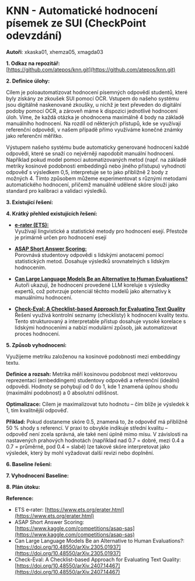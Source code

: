# KNN - Automatické hodnocení písemek ze SUI (CheckPoint odevzdání)
**Autoři**: xkaska01, xhemza05, xmagda03

**1. Odkaz na repozitář:**  
[https://github.com/atepos/knn.git](https://github.com/atepos/knn.git)

**2. Definice úlohy:**

Cílem je poloautomatizovat hodnocení písemných odpovědí studentů, které byly získány ze zkoušek SUI pomocí OCR. Vstupem do našeho systému jsou digitálně naskenované zkoušky, u nichž je text převeden do digitální podoby pomocí OCR, a zároveň máme k dispozici jednotlivé hodnocení úloh. Víme, že každá otázka je ohodnocena maximálně 4 body na základě manuálního hodnocení. Na rozdíl od některých přístupů, kde se využívají referenční odpovědi, v našem případě přímo využíváme konečné známky jako referenční měřítko.

Výstupem našeho systému bude automaticky generované hodnocení každé odpovědi, které se snaží co nejvěrněji napodobit manuální hodnocení. Například pokud model pomocí automatizovaných metod (např. na základě metriky kosinové podobnosti embeddingů nebo jiného přístupu) vyhodnotí odpověď s výsledkem 0,5, interpretuje se to jako přibližně 2 body z možných 4. Tímto způsobem můžeme experimentovat s různými metodami automatického hodnocení, přičemž manuálně udělené skóre slouží jako standard pro kalibraci a validaci výsledků.

**3. Existující řešení:**


**4. Krátký přehled existujících řešení:**

- **[e‑rater (ETS):](https://www.ets.org/erater.html)**  
  Využívají lingvistické a statistické metody pro hodnocení esejí. Přestože je primárně určen pro hodnocení esejí 

- **[ASAP Short Answer Scoring:](https://www.kaggle.com/competitions/asap-sas)**  
  Porovnává studentovy odpovědi s lidskými anotacemi pomocí statistických metod. Dosahuje výsledků srovnatelných s lidským hodnocením.

- **[Can Large Language Models Be an Alternative to Human Evaluations?](https://doi.org/10.48550/arXiv.2305.01937)**  
  Autoři ukazují, že hodnocení provedené LLM koreluje s výsledky expertů, což potvrzuje potenciál těchto modelů jako alternativy k manuálnímu hodnocení.

- **[Check-Eval: A Checklist-based Approach for Evaluating Text Quality](https://doi.org/10.48550/arXiv.2407.14467)**  
  Řešení využívá kontrolní seznamy (checklisty) k hodnocení kvality textu. Tento strukturovaný a interpretable přístup dosahuje vysoké korelace s lidskými hodnoceními a nabízí modulární způsob, jak automatizovat proces hodnocení.


**5. Způsob vyhodnocení:**

Využijeme metriku založenou na kosinové podobnosti mezi embeddingy textu. 

**Definice a rozsah:** Metrika měří kosinovou podobnost mezi vektorovou reprezentací (embeddingem) studentovy odpovědi a referenční (ideální) odpovědi. Hodnoty se pohybují od 0 do 1, kde 1 znamená úplnou shodu (maximální podobnost) a 0 absolutní odlišnost.

**Optimalizace:** Cílem je maximalizovat tuto hodnotu – čím blíže je výsledek k 1, tím kvalitnější odpověď.

**Příklad:** Pokud dostaneme skóre 0.5, znamená to, že odpověď má přibližně 50 % shody s referencí. V praxi to obvykle indikuje střední kvalitu – odpověď není zcela správná, ale také není úplně mimo mísu. V závislosti na nastavených prahových hodnotách (například nad 0.7 = dobré, mezi 0.4 a 0.7 = průměrné, pod 0.4 = slabé) lze takové skóre interpretovat jako výsledek, který by mohl vyžadovat další revizi nebo doplnění.

**6. Baseline řešení:**

**7. Vyhodnocení Baseline:**

**8. Plán útoku:**


**Reference:**  
- ETS e‑rater: [https://www.ets.org/erater.html](https://www.ets.org/erater.html)  
- ASAP Short Answer Scoring: [https://www.kaggle.com/competitions/asap-sas](https://www.kaggle.com/competitions/asap-sas)  
- Can Large Language Models Be an Alternative to Human Evaluations?: [https://doi.org/10.48550/arXiv.2305.01937](https://doi.org/10.48550/arXiv.2305.01937)  
- Check-Eval: A Checklist-based Approach for Evaluating Text Quality: [https://doi.org/10.48550/arXiv.2407.14467](https://doi.org/10.48550/arXiv.2407.14467)